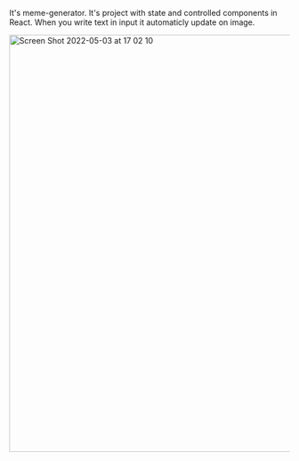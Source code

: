 It's meme-generator. It's project with state and controlled components in React. When you write text in input it automaticly update on image. 

<img width="750" alt="Screen Shot 2022-05-03 at 17 02 10" src="https://user-images.githubusercontent.com/86124664/166468235-2756c830-0364-4b4c-972b-899873503f86.png">

